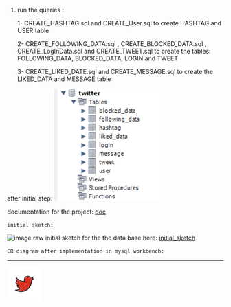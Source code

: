 1) run the queries :

	1- CREATE_HASHTAG.sql and CREATE_User.sql 
		to create HASHTAG and USER table 
		
		
	2- CREATE_FOLLOWING_DATA.sql , CREATE_BLOCKED_DATA.sql , CREATE_LogInData.sql and CREATE_TWEET.sql 
		to create the tables: FOLLOWING_DATA, BLOCKED_DATA, LOGIN and TWEET
		
		
	3- CREATE_LIKED_DATE.sql and CREATE_MESSAGE.sql
		to create the LIKED_DATA and MESSAGE table
		
after initial step:
![](https://github.com/neginkheirmand/DatabaseProjects/blob/master/2_Canary%20Project/part1/docomentation/step1.png?raw=true)

documentation for the project:
[doc](https://github.com/neginkheirmand/DatabaseProjects/raw/master/2_Canary%20Project/part1/docomentation/canary%20project.pdf "doc")


	initial sketch:
	
![image](https://user-images.githubusercontent.com/56405454/126060924-7696f152-5de3-4223-8c7d-d6be045b6efb.png)
raw initial sketch for the the data base here:
[initial_sketch](https://dbdiagram.io/d/6091ae5bb29a09603d136142 "initial_sketch")

	ER diagram after implementation in mysql workbench:
	
---


[1]: https://github.com/neginkheirmand
[![github](https://github.com/neginkheirmand/DatabaseProjects/blob/master/2_Canary%20Project/doc/red%20twittering%20bird%20icon.png?raw=true)][1]
